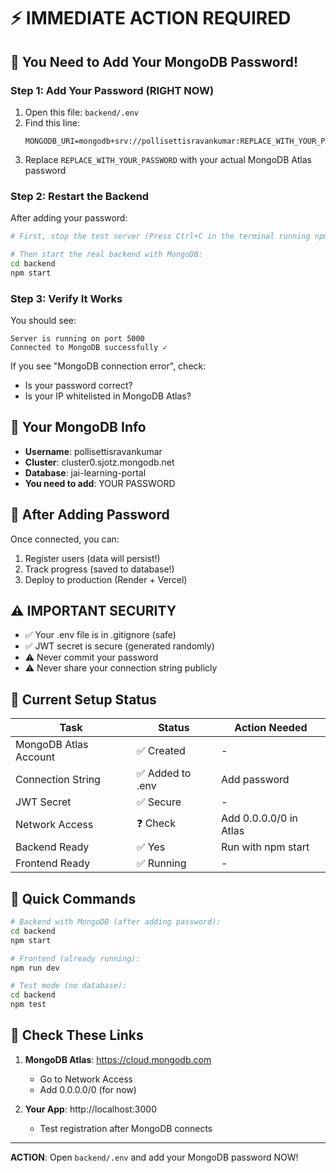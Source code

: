 # ⚡ IMMEDIATE ACTION REQUIRED

## 🔴 You Need to Add Your MongoDB Password!

### Step 1: Add Your Password (RIGHT NOW)

1. Open this file: `backend/.env`
2. Find this line:
   ```
   MONGODB_URI=mongodb+srv://pollisettisravankumar:REPLACE_WITH_YOUR_PASSWORD@cluster0...
   ```
3. Replace `REPLACE_WITH_YOUR_PASSWORD` with your actual MongoDB Atlas password

### Step 2: Restart the Backend

After adding your password:

```bash
# First, stop the test server (Press Ctrl+C in the terminal running npm test)

# Then start the real backend with MongoDB:
cd backend
npm start
```

### Step 3: Verify It Works

You should see:
```
Server is running on port 5000
Connected to MongoDB successfully ✓
```

If you see "MongoDB connection error", check:
- Is your password correct?
- Is your IP whitelisted in MongoDB Atlas?

## 📱 Your MongoDB Info

- **Username**: pollisettisravankumar
- **Cluster**: cluster0.sjotz.mongodb.net
- **Database**: jai-learning-portal
- **You need to add**: YOUR PASSWORD

## 🚀 After Adding Password

Once connected, you can:
1. Register users (data will persist!)
2. Track progress (saved to database!)
3. Deploy to production (Render + Vercel)

## ⚠️ IMPORTANT SECURITY

- ✅ Your .env file is in .gitignore (safe)
- ✅ JWT secret is secure (generated randomly)
- ⚠️ Never commit your password
- ⚠️ Never share your connection string publicly

## 🎯 Current Setup Status

| Task | Status | Action Needed |
|------|--------|--------------|
| MongoDB Atlas Account | ✅ Created | - |
| Connection String | ✅ Added to .env | Add password |
| JWT Secret | ✅ Secure | - |
| Network Access | ❓ Check | Add 0.0.0.0/0 in Atlas |
| Backend Ready | ✅ Yes | Run with npm start |
| Frontend Ready | ✅ Running | - |

## 📝 Quick Commands

```bash
# Backend with MongoDB (after adding password):
cd backend
npm start

# Frontend (already running):
npm run dev

# Test mode (no database):
cd backend
npm test
```

## 🔗 Check These Links

1. **MongoDB Atlas**: https://cloud.mongodb.com
   - Go to Network Access
   - Add 0.0.0.0/0 (for now)

2. **Your App**: http://localhost:3000
   - Test registration after MongoDB connects

---

**ACTION**: Open `backend/.env` and add your MongoDB password NOW!